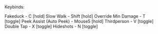 Keybinds:

Fakeduck - C [hold]
Slow Walk - Shift [hold]
Override Min Damage - T [toggle]
Peek Assist (Auto Peek) - Mouse5 [hold]
Thirdperson - V [toggle]
Double Tap - X [toggle]
Hideshots - N [toggle]
